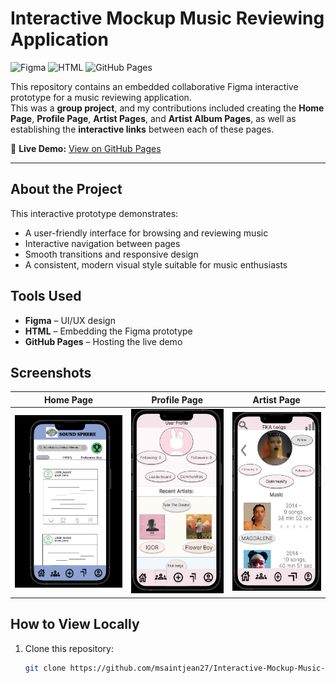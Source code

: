# Interactive Mockup Music Reviewing Application

![Figma](https://img.shields.io/badge/Design-Figma-orange?logo=figma&logoColor=white)
![HTML](https://img.shields.io/badge/Code-HTML-blue?logo=html5&logoColor=white)
![GitHub Pages](https://img.shields.io/badge/Hosted%20on-GitHub%20Pages-brightgreen?logo=github&logoColor=white)


This repository contains an embedded collaborative Figma interactive prototype for a music reviewing application.  
This was a **group project**, and my contributions included creating the **Home Page**, **Profile Page**, **Artist Pages**, and **Artist Album Pages**, as well as establishing the **interactive links** between each of these pages.

🔗 **Live Demo:** [View on GitHub Pages](https://msaintjean27.github.io/InteractiveMockupMusicReviewingApplication/)

---

## About the Project
This interactive prototype demonstrates:
- A user-friendly interface for browsing and reviewing music
- Interactive navigation between pages
- Smooth transitions and responsive design
- A consistent, modern visual style suitable for music enthusiasts

## Tools Used
- **Figma** – UI/UX design
- **HTML** – Embedding the Figma prototype
- **GitHub Pages** – Hosting the live demo

## Screenshots

| Home Page | Profile Page | Artist Page |
|-----------|--------------|-------------|
| ![Home Page Screenshot](HomePage.png) | ![Profile Page Screenshot](ProfilePage.png) | ![Artist Page Screenshot](ArtistPage.png) |

## How to View Locally
1. Clone this repository:
   ```bash
   git clone https://github.com/msaintjean27/Interactive-Mockup-Music-Reviewing-Application.git
